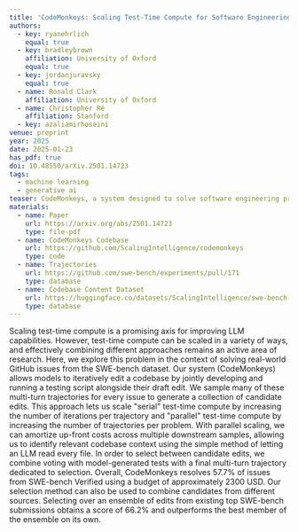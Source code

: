 ```yaml
---
title: 'CodeMonkeys: Scaling Test-Time Compute for Software Engineering'
authors:
  - key: ryanehrlich
    equal: true
  - key: bradleybrown
    affiliation: University of Oxford
    equal: true
  - key: jordanjuravsky
    equal: true
  - name: Ronald Clark
    affiliation: University of Oxford
  - name: Christopher Ré
    affiliation: Stanford
  - key: azaliamirhoseini
venue: preprint
year: 2025
date: 2025-01-23
has_pdf: true
doi: 10.48550/arXiv.2501.14723
tags:
  - machine learning
  - generative ai
teaser: CodeMonkeys, a system designed to solve software engineering problems by scaling test time compute.
materials:
  - name: Paper
    url: https://arxiv.org/abs/2501.14723
    type: file-pdf
  - name: CodeMonkeys Codebase
    url: https://github.com/ScalingIntelligence/codemonkeys
    type: code
  - name: Trajectories
    url: https://github.com/swe-bench/experiments/pull/171
    type: database
  - name: Codebase Content Dataset
    url: https://huggingface.co/datasets/ScalingIntelligence/swe-bench-verified-codebase-content
    type: database
---
```

Scaling test-time compute is a promising axis for improving LLM capabilities.
However, test-time compute can be scaled in a variety of ways, and effectively combining different approaches remains an active area of research.
Here, we explore this problem in the context of solving real-world GitHub issues from the SWE-bench dataset.
Our system (CodeMonkeys) allows models to iteratively edit a codebase by jointly developing and running a testing script alongside their draft edit.
We sample many of these multi-turn trajectories for every issue to generate a collection of candidate edits.
This approach lets us scale "serial" test-time compute by increasing the number of iterations per trajectory and "parallel" test-time compute by increasing the number of trajectories per problem.
With parallel scaling, we can amortize up-front costs across multiple downstream samples, allowing us to identify relevant codebase context using the simple method of letting an LLM read every file.
In order to select between candidate edits, we combine voting with model-generated tests with a final multi-turn trajectory dedicated to selection.
Overall, CodeMonkeys resolves 57.7% of issues from SWE-bench Verified using a budget of approximately 2300 USD.
Our selection method can also be used to combine candidates from different sources. Selecting over an ensemble of edits from existing top SWE-bench submissions obtains a score of 66.2% and outperforms the best member of the ensemble on its own.